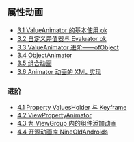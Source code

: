 ## 属性动画

- [3.1 ValueAnimator 的基本使用 ok](./property_anim/3.1.md)
- [3.2 自定义差值器与 Evaluator ok](./property_anim/3.2.md)
- [3.3 ValueAnimator 进阶——ofObject](./property_anim/3.3.md)
- [3.4 ObjectAnimator](./property_anim/3.4.md)
- [3.5 组合动画](./property_anim/3.5.md)
- [3.6 Animator 动画的 XML 实现](./property_anim/3.6.md)

### 进阶

- [4.1 Property ValuesHolder 与 Keyframe]()
- [4.2 ViewPropertyAnimator]()
- [4.3 为 ViewGroup 内的组件添加动画]()
- [4.4 开源动画库 NineOldAndroids]()